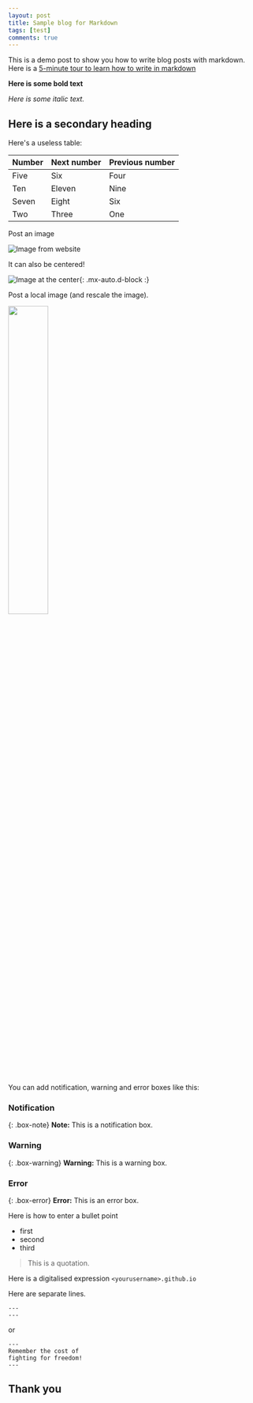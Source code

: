 ```yaml
---
layout: post
title: Sample blog for Markdown
tags: [test]
comments: true
---
```


This is a demo post to show you how to write blog posts with markdown.  Here is a [5-minute tour to learn how to write in markdown](https://www.markdowntutorial.com/zh-cn/) 

**Here is some bold text**

*Here is some italic text.*

## Here is a secondary heading

Here's a useless table:

| Number | Next number | Previous number |
| :------ |:--- | :--- |
| Five | Six | Four |
| Ten | Eleven | Nine |
| Seven | Eight | Six |
| Two | Three | One |


Post an image

![Image from website](https://upload.wikimedia.org/wikipedia/en/9/9e/MathMinusMath.jpg)

It can also be centered!

![Image at the center](https://upload.wikimedia.org/wikipedia/en/9/9e/MathMinusMath.jpg){: .mx-auto.d-block :}

Post a local image (and rescale the image).

<img src="https://github.com/zhengyuan-gao/blog/blob/master/assets/img/pottering3.jpeg?raw=true" width="40%" height="40%" />


You can add notification, warning and error boxes like this:

### Notification

{: .box-note}
**Note:** This is a notification box.

### Warning

{: .box-warning}
**Warning:** This is a warning box.

### Error

{: .box-error}
**Error:** This is an error box.


Here is how to enter a bullet point
- first
- second
- third

> This is a quotation.

Here is a digitalised expression `<yourusername>.github.io`

Here are separate lines.

```
---
---
```

or

```
---
Remember the cost of 
fighting for freedom!
---
```

## Thank you
